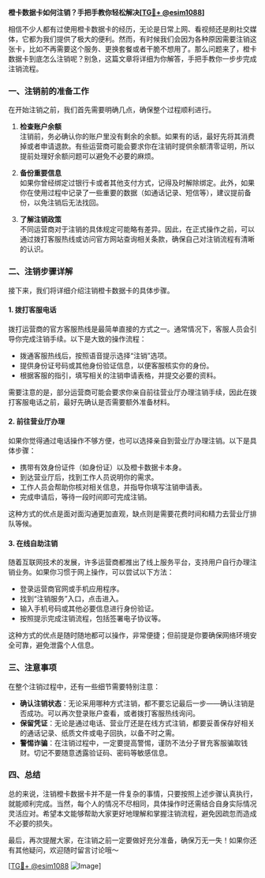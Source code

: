 **橙卡数据卡如何注销？手把手教你轻松解决[[TG💪+ @esim1088](https://t.me/s/esim1088)]**

相信不少人都有过使用橙卡数据卡的经历，无论是日常上网、看视频还是刷社交媒体，它都为我们提供了极大的便利。然而，有时候我们会因为各种原因需要注销这张卡，比如不再需要这个服务、更换套餐或者干脆不想用了。那么问题来了，橙卡数据卡到底怎么注销呢？别急，这篇文章将详细为你解答，手把手教你一步步完成注销流程。

### 一、注销前的准备工作

在开始注销之前，我们首先需要明确几点，确保整个过程顺利进行。

1. **检查账户余额**  
   注销前，务必确认你的账户里没有剩余的余额。如果有的话，最好先将其消费掉或者申请退款。有些运营商可能会要求你在注销时提供余额清零证明，所以提前处理好余额问题可以避免不必要的麻烦。

2. **备份重要信息**  
   如果你曾经绑定过银行卡或者其他支付方式，记得及时解除绑定。此外，如果你在使用过程中记录了一些重要的数据（如通话记录、短信等），建议提前备份，以免注销后无法找回。

3. **了解注销政策**  
   不同运营商对于注销的具体规定可能略有差异。因此，在正式操作之前，可以通过拨打客服热线或访问官方网站查询相关条款，确保自己对注销流程有清晰的认识。

### 二、注销步骤详解

接下来，我们将详细介绍注销橙卡数据卡的具体步骤。

#### 1. 拨打客服电话

拨打运营商的官方客服热线是最简单直接的方式之一。通常情况下，客服人员会引导你完成注销手续。以下是大致的操作流程：

- 拨通客服热线后，按照语音提示选择“注销”选项。
- 提供身份证号码或其他身份验证信息，以便客服核实你的身份。
- 根据客服的指引，填写相关的注销申请表格，并提交必要的资料。

需要注意的是，部分运营商可能会要求你亲自前往营业厅办理注销手续，因此在拨打客服电话之前，最好先确认是否需要额外准备材料。

#### 2. 前往营业厅办理

如果你觉得通过电话操作不够方便，也可以选择亲自到营业厅办理注销。以下是具体步骤：

- 携带有效身份证件（如身份证）以及橙卡数据卡本身。
- 到达营业厅后，找到工作人员说明你的需求。
- 工作人员会帮助你核对相关信息，并指导你填写注销申请表。
- 完成申请后，等待一段时间即可完成注销。

这种方式的优点是面对面沟通更加直观，缺点则是需要花费时间和精力去营业厅排队等候。

#### 3. 在线自助注销

随着互联网技术的发展，许多运营商都推出了线上服务平台，支持用户自行办理注销业务。如果你习惯于网上操作，可以尝试以下方法：

- 登录运营商官网或手机应用程序。
- 找到“注销服务”入口，点击进入。
- 输入手机号码或其他必要信息进行身份验证。
- 按照提示完成注销流程，包括签署电子协议等。

这种方式的优点是随时随地都可以操作，非常便捷；但前提是你要确保网络环境安全可靠，避免泄露个人信息。

### 三、注意事项

在整个注销过程中，还有一些细节需要特别注意：

- **确认注销状态**：无论采用哪种方式注销，都不要忘记最后一步——确认注销是否成功。可以再次登录账户查看，或者拨打客服热线询问。
- **保留凭证**：无论是通过电话、营业厅还是在线方式注销，都要妥善保存好相关的通话记录、纸质文件或电子回执，以备不时之需。
- **警惕诈骗**：在注销过程中，一定要提高警惕，谨防不法分子冒充客服骗取钱财。切记不要随意透露验证码、密码等敏感信息。

### 四、总结

总的来说，注销橙卡数据卡并不是一件复杂的事情，只要按照上述步骤认真执行，就能顺利完成。当然，每个人的情况不尽相同，具体操作时还需结合自身实际情况灵活应对。希望本文能够帮助大家更好地理解和掌握注销流程，避免因疏忽而造成不必要的损失。

最后，再次提醒大家，在注销之前一定要做好充分准备，确保万无一失！如果你还有其他疑问，欢迎随时留言讨论哦～

[[TG💪+ @esim1088](https://t.me/s/esim1088) ![Image](https://i.postimg.cc/4NQfJmqS/Snipaste-2025-05-13-00-14-12.png)]
